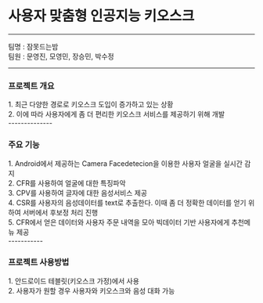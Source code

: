 <h1>사용자 맞춤형 인공지능 키오스크</h1>

------------

팀명 : 잠못드는밤<br>
팀원 : 문영진, 모영민, 장승민, 박수정

------------
<h3>프로젝트 개요</h3>
1. 최근 다양한 경로로 키오스크 도입이 증가하고 있는 상황 <br>
2. 이에 따라 사용자에게 좀 더 편리한 키오스크 서비스를 제공하기 위해 개발<br>
--------------
<h3>주요 기능</h3>
1. Android에서 제공하는 Camera Facedetecion을 이용한 사용자 얼굴을 실시간 감지<br>
2. CFR를 사용하여 얼굴에 대한 특징파악<br>
3. CPV를 사용하여 글자에 대한 음성서비스 제공<br>
4. CSR를 사용자의 음성데이터를 text로 추출한다. 이때 좀 더 정확한 데이터를 얻기 위하여 서버에서 후보정 처리 진행<br>
5. CFR에서 얻은 데이터와 사용자 주문 내역을 모아 빅데이터 기반 사용자에게 추천메뉴 제공<br>
-----------
<h3>프로젝트 사용방법</h3>
1. 안드로이드 테블릿(키오스크 가정)에서 사용<br>
2. 사용자가 원할 경우 사용자와 키오스크와 음성 대화 가능<br>
